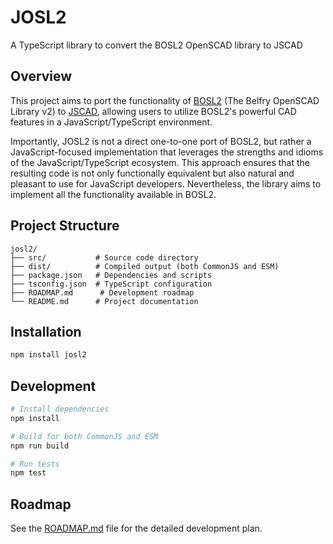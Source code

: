 # JOSL2

A TypeScript library to convert the BOSL2 OpenSCAD library to JSCAD

## Overview

This project aims to port the functionality of [BOSL2](https://github.com/revarbat/BOSL2) (The Belfry OpenSCAD Library v2) to [JSCAD](https://github.com/jscad/OpenJSCAD.org), allowing users to utilize BOSL2's powerful CAD features in a JavaScript/TypeScript environment.

Importantly, JOSL2 is not a direct one-to-one port of BOSL2, but rather a JavaScript-focused implementation that leverages the strengths and idioms of the JavaScript/TypeScript ecosystem. This approach ensures that the resulting code is not only functionally equivalent but also natural and pleasant to use for JavaScript developers. Nevertheless, the library aims to implement all the functionality available in BOSL2.

## Project Structure

```
josl2/
├── src/           # Source code directory
├── dist/          # Compiled output (both CommonJS and ESM)
├── package.json   # Dependencies and scripts
├── tsconfig.json  # TypeScript configuration
├── ROADMAP.md      # Development roadmap
└── README.md      # Project documentation
```

## Installation

```bash
npm install josl2
```

## Development

```bash
# Install dependencies
npm install

# Build for both CommonJS and ESM
npm run build

# Run tests
npm test
```

## Roadmap

See the [ROADMAP.md](ROADMAP.md) file for the detailed development plan.
